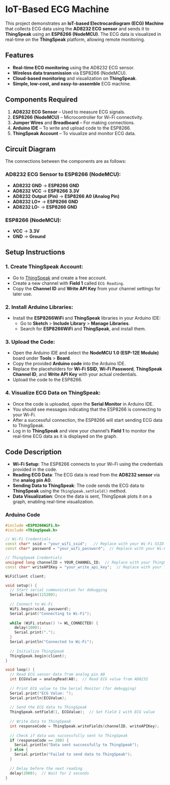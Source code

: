 # IoT-Based ECG Machine

This project demonstrates an **IoT-based Electrocardiogram (ECG) Machine** that collects ECG data using the **AD8232 ECG sensor** and sends it to **ThingSpeak** using an **ESP8266 (NodeMCU)**. The ECG data is visualized in real-time on the **ThingSpeak** platform, allowing remote monitoring.

## Features
- **Real-time ECG monitoring** using the AD8232 ECG sensor.
- **Wireless data transmission** via ESP8266 (NodeMCU).
- **Cloud-based monitoring** and visualization on **ThingSpeak**.
- **Simple, low-cost, and easy-to-assemble** ECG machine.

## Components Required

1. **AD8232 ECG Sensor** – Used to measure ECG signals.
2. **ESP8266 (NodeMCU)** – Microcontroller for Wi-Fi connectivity.
3. **Jumper Wires** and **Breadboard** – For making connections.
4. **Arduino IDE** – To write and upload code to the ESP8266.
5. **ThingSpeak Account** – To visualize and monitor ECG data.

## Circuit Diagram

The connections between the components are as follows:

### **AD8232 ECG Sensor to ESP8266 (NodeMCU)**:
- **AD8232 GND** → **ESP8266 GND**
- **AD8232 VCC** → **ESP8266 3.3V**
- **AD8232 Output (Pin)** → **ESP8266 A0 (Analog Pin)**
- **AD8232 LO+** → **ESP8266 GND**
- **AD8232 LO-** → **ESP8266 GND**

### **ESP8266 (NodeMCU)**:
- **VCC** → **3.3V**
- **GND** → **Ground**

## Setup Instructions

### 1. **Create ThingSpeak Account**:
   - Go to [ThingSpeak](https://thingspeak.com) and create a free account.
   - Create a new channel with **Field 1** called `ECG Reading`.
   - Copy the **Channel ID** and **Write API Key** from your channel settings for later use.

### 2. **Install Arduino Libraries**:
   - Install the **ESP8266WiFi** and **ThingSpeak** libraries in your Arduino IDE:
     - Go to **Sketch** > **Include Library** > **Manage Libraries**.
     - Search for **ESP8266WiFi** and **ThingSpeak**, and install them.

### 3. **Upload the Code**:
   - Open the Arduino IDE and select the **NodeMCU 1.0 (ESP-12E Module)** board under **Tools** > **Board**.
   - Copy the provided **Arduino code** into the Arduino IDE.
   - Replace the placeholders for **Wi-Fi SSID**, **Wi-Fi Password**, **ThingSpeak Channel ID**, and **Write API Key** with your actual credentials.
   - Upload the code to the ESP8266.

### 4. **Visualize ECG Data on ThingSpeak**:
   - Once the code is uploaded, open the **Serial Monitor** in Arduino IDE.
   - You should see messages indicating that the ESP8266 is connecting to your Wi-Fi.
   - After a successful connection, the ESP8266 will start sending ECG data to ThingSpeak.
   - Log in to **ThingSpeak** and view your channel’s **Field 1** to monitor the real-time ECG data as it is displayed on the graph.

## Code Description

- **Wi-Fi Setup**: The ESP8266 connects to your Wi-Fi using the credentials provided in the code.
- **Reading ECG Data**: The ECG data is read from the **AD8232 sensor** via the **analog pin A0**.
- **Sending Data to ThingSpeak**: The code sends the ECG data to **ThingSpeak** using the `ThingSpeak.setField()` method.
- **Data Visualization**: Once the data is sent, ThingSpeak plots it on a graph, enabling real-time visualization.

### Arduino Code

```cpp
#include <ESP8266WiFi.h>
#include <ThingSpeak.h>

// Wi-Fi Credentials
const char* ssid = "your_wifi_ssid";   // Replace with your Wi-Fi SSID
const char* password = "your_wifi_password";  // Replace with your Wi-Fi password

// ThingSpeak Credentials
unsigned long channelID = YOUR_CHANNEL_ID;  // Replace with your ThingSpeak Channel ID
const char* writeAPIKey = "your_write_api_key";  // Replace with your ThingSpeak Write API Key

WiFiClient client;

void setup() {
  // Start serial communication for debugging
  Serial.begin(115200);
  
  // Connect to Wi-Fi
  WiFi.begin(ssid, password);
  Serial.print("Connecting to Wi-Fi");
  
  while (WiFi.status() != WL_CONNECTED) {
    delay(1000);
    Serial.print(".");
  }
  Serial.println("Connected to Wi-Fi");
  
  // Initialize ThingSpeak
  ThingSpeak.begin(client);
}

void loop() {
  // Read ECG sensor data from analog pin A0
  int ECGValue = analogRead(A0);  // Read ECG value from AD8232
  
  // Print ECG value to the Serial Monitor (for debugging)
  Serial.print("ECG Value: ");
  Serial.println(ECGValue);
  
  // Send the ECG data to ThingSpeak
  ThingSpeak.setField(1, ECGValue);  // Set Field 1 with ECG value
  
  // Write data to ThingSpeak
  int responseCode = ThingSpeak.writeFields(channelID, writeAPIKey);
  
  // Check if data was successfully sent to ThingSpeak
  if (responseCode == 200) {
    Serial.println("Data sent successfully to ThingSpeak");
  } else {
    Serial.println("Failed to send data to ThingSpeak");
  }
  
  // Delay before the next reading
  delay(2000);  // Wait for 2 seconds
}
